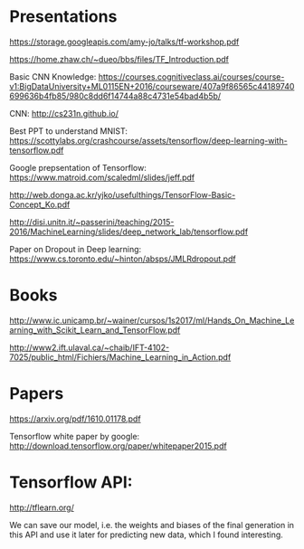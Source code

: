 # Presentations 
https://storage.googleapis.com/amy-jo/talks/tf-workshop.pdf

https://home.zhaw.ch/~dueo/bbs/files/TF_Introduction.pdf

Basic CNN Knowledge: https://courses.cognitiveclass.ai/courses/course-v1:BigDataUniversity+ML0115EN+2016/courseware/407a9f86565c44189740699636b4fb85/980c8dd6f14744a88c4731e54bad4b5b/

CNN: http://cs231n.github.io/

Best PPT to understand MNIST: https://scottylabs.org/crashcourse/assets/tensorflow/deep-learning-with-tensorflow.pdf

Google prepsentation of Tensorflow: https://www.matroid.com/scaledml/slides/jeff.pdf

http://web.donga.ac.kr/yjko/usefulthings/TensorFlow-Basic-Concept_Ko.pdf

http://disi.unitn.it/~passerini/teaching/2015-2016/MachineLearning/slides/deep_network_lab/tensorflow.pdf

Paper on Dropout in Deep learning:
https://www.cs.toronto.edu/~hinton/absps/JMLRdropout.pdf

# Books

http://www.ic.unicamp.br/~wainer/cursos/1s2017/ml/Hands_On_Machine_Learning_with_Scikit_Learn_and_TensorFlow.pdf

http://www2.ift.ulaval.ca/~chaib/IFT-4102-7025/public_html/Fichiers/Machine_Learning_in_Action.pdf


# Papers

https://arxiv.org/pdf/1610.01178.pdf

Tensorflow white paper by google: http://download.tensorflow.org/paper/whitepaper2015.pdf


# Tensorflow API:
http://tflearn.org/

We can save our model, i.e. the weights and biases of the final generation in this API and use it later for predicting new data, which I found interesting.


